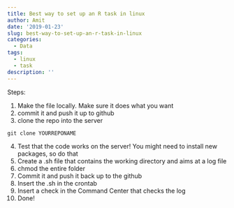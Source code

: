 ```yaml
---
title: Best way to set up an R task in linux
author: Amit
date: '2019-01-23'
slug: best-way-to-set-up-an-r-task-in-linux
categories:
  - Data
tags:
  - linux
  - task
description: ''
---
```


Steps:

 1. Make the file locally. Make sure it does what you want
 2. commit it and push it up to github
 3. clone the repo into the server

``` {bash}
git clone YOURREPONAME
```
 4. Test that the code works on the server! You might need to install new packages, so do that
 5. Create a .sh file that contains the working directory and aims at a log file
 6. chmod the entire folder
 7. Commit it and push it back up to the github
 8. Insert the .sh in the crontab
 9. Insert a check in the Command Center that checks the log
 10. Done!